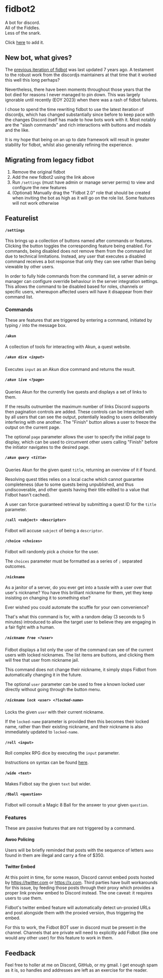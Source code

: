 # fidbot2
A bot for discord.  
All of the Fiddles.  
Less of the snark.

Click [here](https://discord.com/api/oauth2/authorize?client_id=1188033039801012354&permissions=134217728&scope=applications.commands+bot) to add it.

## New bot, what gives?

The [previous iteration of fidbot](https://github.com/Fiddlekins/fidbot) was last updated 7 years ago.
A testament to the robust work from the discordjs maintainers at that time that it worked this well this long perhaps?

Nevertheless, there have been moments throughout those years that the bot died for reasons I never managed to pin down.
This was largely ignorable until recently (EOY 2023) when there was a rash of fidbot failures.

I chose to spend the time rewriting fidbot to use the latest iteration of discordjs, which has changed substantially since before to keep pace with the changes Discord itself has made to how bots work with it. Most notably are the "slash commands" and rich interactions with buttons and modals and the like.

It is my hope that being on an up to date framework will result in greater stability for fidbot, whilst also generally refining the experience. 

## Migrating from legacy fidbot

1. Remove the original fidbot
2. Add the new fidbot2 using the link above
3. Run `/settings` (must have admin or manage server perms) to view and configure the new features
4. (Optional) Manually drag the "Fidbot 2.0" role that should be created when inviting the bot as high as it will go on the role list. Some features will not work otherwise

## Featurelist

#### `/settings`

This brings up a collection of buttons named after commands or features.
Clicking the button toggles the corresponding feature being enabled.
For commands, being disabled does not remove them from the command list due to technical limitations.
Instead, any user that executes a disabled command receives a bot response that only they can see rather than being viewable by other users.

In order to fully hide commands from the command list, a server admin or manager can configure override behaviour in the server integration settings.
This allows the command to be disabled based for roles, channels or specific users, whereupon affected users will have it disappear from their command list.

### Commands

These are features that are triggered by entering a command, initiated by typing `/` into the message box.

#### `/akun`

A collection of tools for interacting with Akun, a quest website.

##### `/akun dice <input>`

Executes `input` as an Akun dice command and returns the result.

##### `/akun live <?page>`

Queries Akun for the currently live quests and displays a set of links to them.

If the results outnumber the maximum number of links Discord supports then pagination controls are added.
These controls can be interacted with by all users that can see the output, potentially leading to users deliberately interfering with one another.
The "Finish" button allows a user to freeze the output on the current page.

The optional `page` parameter allows the user to specify the initial page to display, which can be used to circumvent other users calling "Finish" before the initiator navigates to the desired page.

##### `/akun query <title>`

Queries Akun for the given quest `title`, returning an overview of it if found.

Resolving quest titles relies on a local cache which cannot guarantee completeness (due to some quests being unpublished, and thus undiscoverable, and other quests having their title edited to a value that Fidbot hasn't cached).

A user can force guaranteed retrieval by submitting a quest ID for the `title` parameter.

#### `/call <subject> <descriptor>`

Fidbot will accuse `subject` of being a `descriptor`.

#### `/choice <choices>`

Fidbot will randomly pick a choice for the user.

The `choices` parameter must be formatted as a series of `;` separated outcomes.

#### `/nickname`

As a janitor of a server, do you ever get into a tussle with a user over that user's nickname? You have this brilliant nickname for them, yet they keep insisting on changing it to something else?

Ever wished you could automate the scuffle for your own convenience?

That's what this command is for, with a random delay (3 seconds to 5 minutes) introduced to allow the target user to believe they are engaging in a fair fight with a human.

##### `/nickname free <?user>`

Fidbot displays a list only the user of the command can see of the current users with locked nicknames.
The list items are buttons, and clicking them will free that user from nickname jail.

This command does not change their nickname, it simply stops Fidbot from automatically changing it in the future.

The optional `user` parameter can be used to free a known locked user directly without going through the button menu.

##### `/nickname lock <user> <?locked-name>`

Locks the given `user` with their current nickname.

If the `locked-name` parameter is provided then this becomes their locked name, rather than their existing nickname, and their nickname is also immediately updated to `locked-name`.

#### `/roll <input>`

Roll complex RPG dice by executing the `input` parameter.

Instructions on syntax can be found [here](https://dice-roller.github.io/documentation/guide/notation/).

#### `/wide <text>`

Makes Fidbot say the given `text` but wider.

#### `/8ball <question>`

Fidbot will consult a Magic 8 Ball for the answer to your given `question`.

### Features

These are passive features that are not triggered by a command.

#### Awoo Policing

Users will be briefly reminded that posts with the sequence of letters `awoo` found in them are illegal and carry a fine of $350.

#### Twitter Embed

At this point in time, for some reason, Discord cannot embed posts hosted by https://twitter.com or https://x.com.
Third parties have built workarounds for this issue, by feeding those posts through their proxy which provides a proper link preview embed to Discord instead.
The one caveat: it requires users to use them.

Fidbot's twitter embed feature will automatically detect un-proxied URLs and post alongside them with the proxied version, thus triggering the embed.

For this to work, the Fidbot BOT user in discord must be present in the channel.
Channels that are private will need to explicitly add Fidbot (like one would any other user) for this feature to work in them.

## Feedback

Feel free to holler at me on Discord, GitHub, or my gmail.
I get enough spam as it is, so handles and addresses are left as an exercise for the reader.
